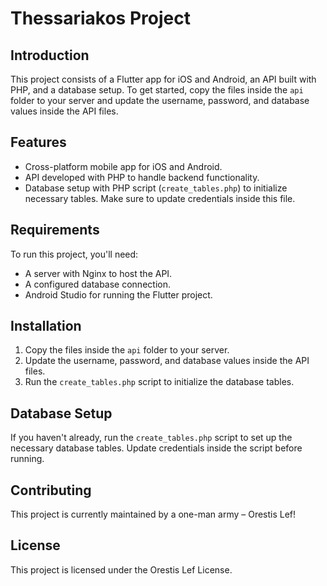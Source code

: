 # Thessariakos Project

## Introduction

This project consists of a Flutter app for iOS and Android, an API built with PHP, and a database setup. To get started, copy the files inside the `api` folder to your server and update the username, password, and database values inside the API files.

## Features

- Cross-platform mobile app for iOS and Android.
- API developed with PHP to handle backend functionality.
- Database setup with PHP script (`create_tables.php`) to initialize necessary tables. Make sure to update credentials inside this file.

## Requirements

To run this project, you'll need:
- A server with Nginx to host the API.
- A configured database connection.
- Android Studio for running the Flutter project.

## Installation

1. Copy the files inside the `api` folder to your server.
2. Update the username, password, and database values inside the API files.
3. Run the `create_tables.php` script to initialize the database tables.

## Database Setup

If you haven't already, run the `create_tables.php` script to set up the necessary database tables. Update credentials inside the script before running.

## Contributing

This project is currently maintained by a one-man army – Orestis Lef!

## License

This project is licensed under the Orestis Lef License.
